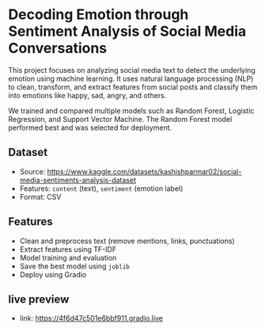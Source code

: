 # Decoding Emotion through Sentiment Analysis of Social Media Conversations

This project focuses on analyzing social media text to detect the underlying emotion using machine learning. It uses natural language processing (NLP) to clean, transform, and extract features from social posts and classify them into emotions like happy, sad, angry, and others.

We trained and compared multiple models such as Random Forest, Logistic Regression, and Support Vector Machine. The Random Forest model performed best and was selected for deployment.

## Dataset

- Source:  https://www.kaggle.com/datasets/kashishparmar02/social-media-sentiments-analysis-dataset
- Features: `content` (text), `sentiment` (emotion label)
- Format: CSV

## Features

- Clean and preprocess text (remove mentions, links, punctuations)
- Extract features using TF-IDF
- Model training and evaluation
- Save the best model using `joblib`
- Deploy using Gradio

## live preview
- link: https://4f6d47c501e6bbf911.gradio.live

